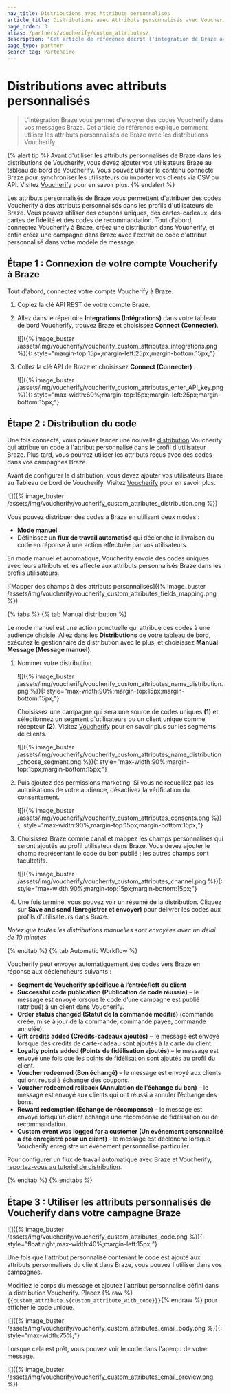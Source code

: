 ```yaml
---
nav_title: Distributions avec Attributs personnalisés
article_title: Distributions avec Attributs personnalisés avec Voucherify
page_order: 3
alias: /partners/voucherify/custom_attributes/
description: "Cet article de référence décrit l'intégration de Braze avec Voucherify. L'intégration Braze vous permet d'envoyer des codes Voucherify dans vos messages Braze."
page_type: partner
search_tag: Partenaire
---
```


# Distributions avec attributs personnalisés

> L'intégration Braze vous permet d'envoyer des codes Voucherify dans vos messages Braze. Cet article de référence explique comment utiliser les attributs personnalisés de Braze avec les distributions Voucherify.

{% alert tip %}
Avant d'utiliser les attributs personnalisés de Braze dans les distributions de Voucherify, vous devez ajouter vos utilisateurs Braze au tableau de bord de Voucherify. Vous pouvez utiliser le contenu connecté Braze pour synchroniser les utilisateurs ou importer vos clients via CSV ou API. Visitez [Voucherify](https://support.voucherify.io/article/67-how-to-import-my-customers) pour en savoir plus.
{% endalert %}

Les attributs personnalisés de Braze vous permettent d'attribuer des codes Voucherify à des attributs personnalisés dans les profils d'utilisateurs de Braze. Vous pouvez utiliser des coupons uniques, des cartes-cadeaux, des cartes de fidélité et des codes de recommandation. Tout d'abord, connectez Voucherify à Braze, créez une distribution dans Voucherify, et enfin créez une campagne dans Braze avec l'extrait de code d'attribut personnalisé dans votre modèle de message.

## Étape 1 : Connexion de votre compte Voucherify à Braze

Tout d'abord, connectez votre compte Voucherify à Braze.

1. Copiez la clé API REST de votre compte Braze.
2. Allez dans le répertoire **Integrations (Intégrations)** dans votre tableau de bord Voucherify, trouvez Braze et choisissez **Connect (Connecter)**.  
    
    ![]({% image_buster /assets/img/voucherify/voucherify_custom_attributes_integrations.png %}){: style="margin-top:15px;margin-left:25px;margin-bottom:15px;"}
    
3. Collez la clé API de Braze et choisissez **Connect (Connecter)** :  
    
    ![]({% image_buster /assets/img/voucherify/voucherify_custom_attributes_enter_API_key.png %}){: style="max-width:60%;margin-top:15px;margin-left:25px;margin-bottom:15px;"}


## Étape 2 : Distribution du code

Une fois connecté, vous pouvez lancer une nouvelle [distribution](https://support.voucherify.io/article/19-how-does-the-distribution-manager-work) Voucherify qui attribue un code à l'attribut personnalisé dans le profil d'utilisateur Braze. Plus tard, vous pourrez utiliser les attributs reçus avec des codes dans vos campagnes Braze.

Avant de configurer la distribution, vous devez ajouter vos utilisateurs Braze au Tableau de bord de Voucherify. Visitez [Voucherify](https://support.voucherify.io/article/67-how-to-import-my-customers) pour en savoir plus.

![]({% image_buster /assets/img/voucherify/voucherify_custom_attributes_distribution.png %})

Vous pouvez distribuer des codes à Braze en utilisant deux modes :

- **Mode manuel**
- Définissez un **flux de travail automatisé** qui déclenche la livraison du code en réponse à une action effectuée par vos utilisateurs.

En mode manuel et automatique, Voucherify envoie des codes uniques avec leurs attributs et les affecte aux attributs personnalisés Braze dans les profils utilisateurs.

![Mapper des champs à des attributs personnalisés]({% image_buster /assets/img/voucherify/voucherify_custom_attributes_fields_mapping.png %})

{% tabs %}
{% tab Manual distribution %}

Le mode manuel est une action ponctuelle qui attribue des codes à une audience choisie. Allez dans les **Distributions** de votre tableau de bord, exécutez le gestionnaire de distribution avec le plus, et choisissez **Manual Message (Message manuel)**.

1.  Nommer votre distribution.

    ![]({% image_buster /assets/img/voucherify/voucherify_custom_attributes_name_distribution.png %}){: style="max-width:90%;margin-top:15px;margin-bottom:15px;"}<br>  
    
    Choisissez une campagne qui sera une source de codes uniques **(1)** et sélectionnez un segment d'utilisateurs ou un client unique comme récepteur **(2)**. Visitez [Voucherify](https://support.voucherify.io/article/51-customer-segments) pour en savoir plus sur les segments de clients.  
    
    ![]({% image_buster /assets/img/voucherify/voucherify_custom_attributes_name_distribution_choose_segment.png %}){: style="max-width:90%;margin-top:15px;margin-bottom:15px;"}  

2.  Puis ajoutez des permissions marketing. Si vous ne recueillez pas les autorisations de votre audience, désactivez la vérification du consentement.  
    
    ![]({% image_buster /assets/img/voucherify/voucherify_custom_attributes_consents.png %}){: style="max-width:90%;margin-top:15px;margin-bottom:15px;"}  
    
3.  Choisissez Braze comme canal et mappez les champs personnalisés qui seront ajoutés au profil utilisateur dans Braze. Vous devez ajouter le champ représentant le code du bon publié ; les autres champs sont facultatifs.  
    
    ![]({% image_buster /assets/img/voucherify/voucherify_custom_attributes_channel.png %}){: style="max-width:90%;margin-top:15px;margin-bottom:15px;"}  
    
4.  Une fois terminé, vous pouvez voir un résumé de la distribution. Cliquez sur **Save and send (Enregistrer et envoyer)** pour délivrer les codes aux profils d'utilisateurs dans Braze.  

_Notez que toutes les distributions manuelles sont envoyées avec un délai de 10 minutes._

{% endtab %}
{% tab Automatic Workflow %}

Voucherify peut envoyer automatiquement des codes vers Braze en réponse aux déclencheurs suivants :

- **Segment de Voucherify spécifique à l’entrée/left du client**
- **Successful code publication (Publication de code réussie)** – le message est envoyé lorsque le code d’une campagne est publié (attribué) à un client dans Voucherify.
- **Order status changed (Statut de la commande modifié)** (commande créée, mise à jour de la commande, commande payée, commande annulée).
- **Gift credits added (Crédits-cadeaux ajoutés)** – le message est envoyé lorsque des crédits de carte-cadeau sont ajoutés à la carte du client.
- **Loyalty points added (Points de fidélisation ajoutés)** – le message est envoyé une fois que les points de fidélisation sont ajoutés au profil du client.
- **Voucher redeemed (Bon échangé)** – le message est envoyé aux clients qui ont réussi à échanger des coupons.
- **Voucher redeemed rollback (Annulation de l’échange du bon)** – le message est envoyé aux clients qui ont réussi à annuler l’échange des bons.
- **Reward redemption (Échange de récompense)** – le message est envoyé lorsqu’un client échange une récompense de fidélisation ou de recommandation.
- **Custom event was logged for a customer (Un événement personnalisé a été enregistré pour un client)** - le message est déclenché lorsque Voucherify enregistre un événement personnalisé particulier.

Pour configurer un flux de travail automatique avec Braze et Voucherify, [reportez-vous au tutoriel de distribution](https://support.voucherify.io/article/19-how-does-the-distribution-manager-work).

{% endtab %}
{% endtabs %}

## Étape 3 : Utiliser les attributs personnalisés de Voucherify dans votre campagne Braze

![]({% image_buster /assets/img/voucherify/voucherify_custom_attributes_code.png %}){: style="float:right;max-width:40%;margin-left:15px;"}

Une fois que l'attribut personnalisé contenant le code est ajouté aux attributs personnalisés du client dans Braze, vous pouvez l'utiliser dans vos campagnes.

Modifiez le corps du message et ajoutez l'attribut personnalisé défini dans la distribution Voucherify. Placez {% raw %}`{{custom_attribute.${custom_attribute_with_code}}}`{% endraw %} pour afficher le code unique.

![]({% image_buster /assets/img/voucherify/voucherify_custom_attributes_email_body.png %}){: style="max-width:75%;"}

Lorsque cela est prêt, vous pouvez voir le code dans l'aperçu de votre message.

![]({% image_buster /assets/img/voucherify/voucherify_custom_attributes_email_preview.png %})
